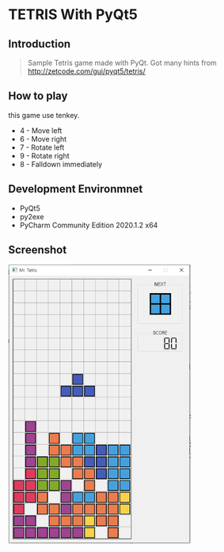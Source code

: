 # TETRIS With PyQt5

## Introduction
> Sample Tetris game made with PyQt. Got many hints from http://zetcode.com/gui/pyqt5/tetris/
 
## How to play
this game use tenkey.
+ 4 - Move left
+ 6 - Move right
+ 7 - Rotate left
+ 9 - Rotate right
+ 8 - Falldown immediately

## Development Environmnet
+ PyQt5
+ py2exe
+ PyCharm Community Edition 2020.1.2 x64

## Screenshot
<img src="/IMG/Tetris ScreenShot.png" width="369px" height="564px" title="tetris" alt="Tetris Screenshot"></img>

